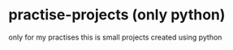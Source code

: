 # practise-projects (only python)
only for my practises
this is small projects created using python
